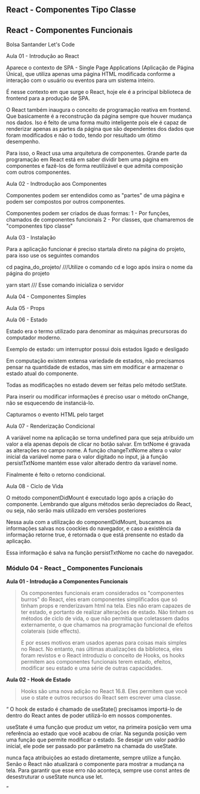 ## React  - Componentes Tipo Classe

## React - Componentes Funcionais

<p> Bolsa Santander Let's Code </p>

<p> Aula 01 - Introdução ao React 

 Aparece o contexto de SPA - Single Page Applications (Aplicação de Página Única), que utiliza apenas uma página HTML modificada conforme a interação com o usuário ou eventos para um sistema inteiro. 

É nesse contexto em que surge o React, hoje ele é a principal biblioteca de frontend para a produção de SPA. 

O React também inaugura o conceito de programação reativa em frontend. Que basicamente é a reconstrução da página sempre que houver mudança nos dados. Iso é feito de uma forma muito inteligente pois ele é capaz de renderizar apenas as partes da página que são dependentes dos dados que foram modificados e não o todo, tendo por resultado um ótimo desempenho.

Para isso, o React usa uma arquitetura de componentes. Grande parte da programação em React está em saber dividir bem uma página em componentes e fazê-los de forma reutilizável e que admita composição com outros componentes.
</p>

<p> Aula 02 - Indtrodução aos Componentes 

Componentes podem ser entendidos como as "partes" de uma página e podem ser compostos por outros componentes.

Componentes podem ser criados de duas formas:
1 - Por funções, chamados de componentes funcionais
2 - Por classes, que chamaremos de "componentes tipo classe" 

</p>

<p> Aula 03 - Instalação 

Para a aplicação funcionar é preciso startala direto na página do projeto, para isso use os seguintes comandos

cd pagina_do_projeto/  ///Utilize o comando cd e logo após insira o nome da página do projeto

yarn start   /// Esse comando inicializa o  servidor

</p>

<p>
Aula 04 - Componentes Simples
</p>

<p>
Aula 05 - Props
</p>

<p>
Aula 06 - Estado

Estado era o termo utilizado para denominar as máquinas precursoras do computador moderno. 

Exemplo de estado: um interruptor possui dois estados ligado e desligado

Em computação existem extensa variedade de estados, não precisamos pensar na quantidade de estados, mas sim em modificar e armazenar o estado atual do componente.

Todas as modificações no estado devem ser feitas pelo método setState.

Para inserir ou modificar informações é preciso usar o método onChange, não se esquecendo de instanciá-lo.

Capturamos o evento HTML pelo target
</p>

<p>

Aula 07 - Renderização Condicional

A variável nome na aplicação se torna undefined para que seja atribuído um valor a ela apenas depois de clicar no botão salvar.
Em txtNome é gravada as alterações no campo nome.
A função changeTxtNome altera o valor inicial da variável nome para o valor digitado no input, já a função persistTxtNome mantém esse valor alterado dentro da variavel nome.

Finalmente é feito o retorno condicional.
</p>

<p>
Aula 08 - Ciclo de Vida

O método componentDidMount é executado logo após a criação do componente.
Lembrando que alguns métodos serão depreciados do React, ou seja, não serão mais utilizado em versões posteriores

Nessa aula com a utilização do componentDidMount, buscamos as informações salvas nos coockies do navegador, e caso a existência da informação retorne true, é retornada o que está prensente no estado da aplicação.

Essa informação é salva na função persistTxtNome no cache do navegador.
</p>

<h3> Módulo 04 - React _ Componentes Funcionais </h3>

<p> <strong> Aula 01 - Introdução a Componentes Funcionais </strong> 

<blockquote>
Os componentes funcionais eram considerados os "componentes burros" do React, eles eram componentes simplificados que só tinham props e renderizavam html na tela. Eles não eram capazes de ter estado, e portanto de realizar alterações de estado. Não tinham os métodos de ciclo de vida, o que não permitia que coletassem dados externamente, o que chamamos na programação funcional de efeitos colaterais (side effects).

E por esses motivos eram usados apenas para coisas mais simples no React. No entanto, nas últimas atualizações da biblioteca, eles foram revistos e o React introduziu o conceito de Hooks, os hooks permitem aos componentes funcionais terem estado, efeitos, modificar seu estado e uma série de outras capacidades.
</blockquote>

</p>

<p> <strong>Aula 02 - Hook de Estado</strong> 

<blockquote cite="https://pt-br.reactjs.org/docs/hooks-overview.html">

Hooks são uma nova adição no React 16.8. Eles permitem que você use o state e outros recursos do React sem escrever uma classe.

</blockquote>
<q>
O hook de estado é chamado de useState() precisamos importá-lo de dentro do React antes de poder utilizá-lo em nossos componentes.

useState é uma função que produz um vetor, na primeira posição vem uma referência ao estado que você acabou de criar. Na segunda posição vem uma função que permite modificar o estado. Se desejar um valor padrão inicial, ele pode ser passado por parâmetro na chamada do useState.

nunca faça atribuições ao estado diretamente, sempre utilize a função. Senão o React não atualizará o componente para mostrar a mudança na tela.
Para garantir que esse erro não aconteça, sempre use const antes de desestruturar o useState nunca use let.
</q>
</p>